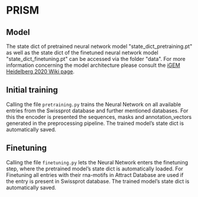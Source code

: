# PRISM

## Model

The state dict of pretrained neural network model "state_dict_pretraining.pt" as well as the state dict of the finetuned neural network model "state_dict_finetuning.pt" can be accessed via the folder "data". For more information concerning the model architecture please consult the [iGEM Heidelberg 2020 Wiki page](https://2020.igem.org/Team:Heidelberg/Software/PRISM).

## Initial training
Calling the file ```pretraining.py``` trains the Neural Network on all available entries from the Swissprot database and further mentioned databases. For this the encoder is presented the sequences, masks and annotation_vectors generated in the preprocessing pipeline. The trained model’s state dict is automatically saved.

## Finetuning 
Calling the file ```finetuning.py``` lets the Neural Network enters the finetuning step, where the pretrained model’s state dict is automatically loaded. For Finetuning all entries with their rna-motifs in Attract Database are used if the entry is present in Swissprot database. The trained model’s state dict is automatically saved.
